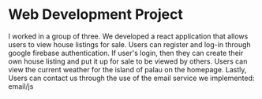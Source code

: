 # Web Development Project

I worked in a group of three. We developed a react application that allows users to view house listings for sale. Users can register and log-in through google firebase authentication. If user's login, then they can create their own house listing and put it up for sale to be viewed by others. Users can view the current weather for the island of palau on the homepage. Lastly, Users can contact us through the use of the email service we implemented: email/js
